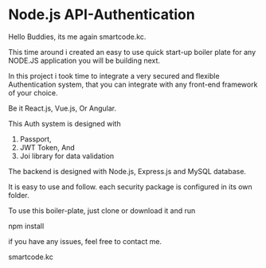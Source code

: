 # Node.js API-Authentication

Hello Buddies,
its me again smartcode.kc.

This time around i created an easy to use quick start-up boiler plate for any NODE.JS application you will be building next.

In this project i took time to integrate a very secured and flexible Authentication system, that you can integrate with any front-end framework of your choice.

Be it React.js, Vue.js, Or Angular.

This Auth system is designed with

1) Passport,
2) JWT Token, And
3) Joi library for data validation

The backend is designed with Node.js, Express.js and MySQL database.

It is easy to use and follow. each security package is configured in its own folder.

To use this boiler-plate, just clone or download it and run

npm install

if you have any issues, feel free to contact me.

smartcode.kc
